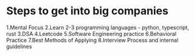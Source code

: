 # Steps to get into big companies

1.Mental Focus
2.Learn 2-3 programming languages - python, typescript, rust
3.DSA 
4.Leetcode
5.Software Engineering practice
6.Behavioral Practice
7.Best Methods of Applying
8.Interview Process and internal guidelines